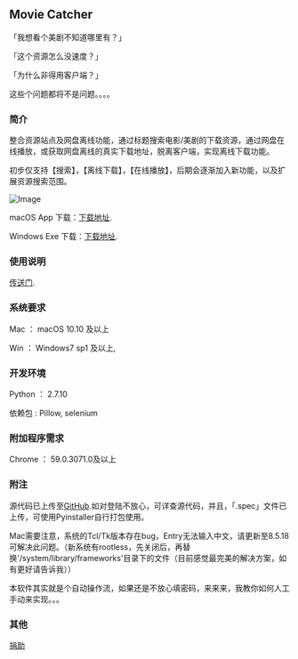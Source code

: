 ## Movie Catcher

「我想看个美剧不知道哪里有？」

「这个资源怎么没速度？」

「为什么非得用客户端？」

这些个问题都将不是问题。。。。

### 简介

整合资源站点及网盘离线功能，通过标题搜索电影/美剧的下载资源，通过网盘在线播放，或获取网盘离线的真实下载地址，脱离客户端，实现离线下载功能。

初步仅支持【搜索】，【离线下载】，【在线播放】，后期会逐渐加入新功能，以及扩展资源搜索范围。

![Image](https://evilcult.github.io/moviecatcher/img/preview.jpg)

macOS App 下载：[下载地址](https://github.com/EvilCult/moviecatcher/releases/tag/Beta0.9.6(29BA6)).

Windows Exe 下载：[下载地址](https://github.com/EvilCult/moviecatcher/releases/tag/Beta0.9.6(29BA6)).

### 使用说明

[传送门](https://github.com/EvilCult/moviecatcher/wiki/Application-Guide).

### 系统要求

Mac ： macOS 10.10 及以上

Win ： Windows7 sp1 及以上,

### 开发环境

Python ： 2.7.10

依赖包 : Pillow, selenium


### 附加程序需求

Chrome ： 59.0.3071.0及以上

### 附注

源代码已上传至[GitHub](https://github.com/EvilCult/moviecatcher).如对登陆不放心，可详查源代码，并且，「.spec」文件已上传，可使用Pyinstaller自行打包使用。

Mac需要注意，系统的Tcl/Tk版本存在bug，Entry无法输入中文，请更新至8.5.18可解决此问题。（新系统有rootless，先关闭后，再替换'/system/library/frameworks'目录下的文件（目前感觉最完美的解决方案，如有更好请告诉我））

本软件其实就是个自动操作流，如果还是不放心填密码，来来来，我教你如何人工手动来实现。。。

### 其他

[捐助](https://evilcult.github.io/moviecatcher/donate.html)



